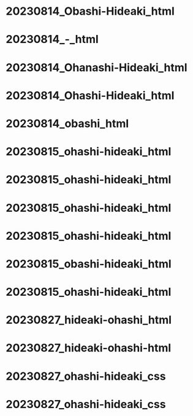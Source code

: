 # 20230814_Obashi-Hideaki_html
# 20230814_-_html
# 20230814_Ohanashi-Hideaki_html
# 20230814_Ohashi-Hideaki_html
# 20230814_obashi_html
# 20230815_ohashi-hideaki_html
# 20230815_ohashi-hideaki_html
# 20230815_ohashi-hideaki_html
# 20230815_ohashi-hideaki_html
# 20230815_obashi-hideaki_html
# 20230815_ohashi-hideaki_html
# 20230827_hideaki-ohashi_html
# 20230827_hideaki-ohashi-html
# 20230827_ohashi-hideaki_css
# 20230827_ohashi-hideaki_css
